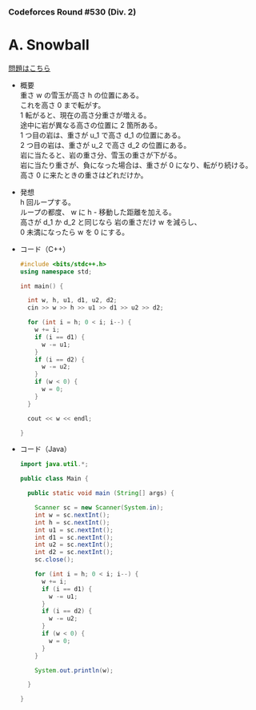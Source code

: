 ### Codeforces Round #530 (Div. 2)

# A. Snowball

  [問題はこちら](https://codeforces.com/problemset/problem/1099/A)
  
- 概要<br>
  重さ w の雪玉が高さ h の位置にある。<br>
  これを高さ 0 まで転がす。<br>
  1 転がると、現在の高さ分重さが増える。<br>
  途中に岩が異なる高さの位置に 2 箇所ある。<br>
  1 つ目の岩は、重さが u_1 で高さ d_1 の位置にある。<br>
  2 つ目の岩は、重さが u_2 で高さ d_2 の位置にある。<br>
  岩に当たると、岩の重さ分、雪玉の重さが下がる。<br>
  岩に当たり重さが、負になった場合は、重さが 0 になり、転がり続ける。<br>
  高さ 0 に来たときの重さはどれだけか。

  
- 発想<br>
  h 回ループする。<br>
  ループの都度、 w に h - 移動した距離を加える。<br>
  高さが d_1 か d_2 と同じなら 岩の重さだけ w を減らし、<br>
  0 未満になったら w を 0 にする。
  
  
- コード（C++）

  ```cpp
  #include <bits/stdc++.h>
  using namespace std;

  int main() {

    int w, h, u1, d1, u2, d2;
    cin >> w >> h >> u1 >> d1 >> u2 >> d2;

    for (int i = h; 0 < i; i--) { 
      w += i;
      if (i == d1) {
        w -= u1;
      }
      if (i == d2) {
        w -= u2;
      }
      if (w < 0) {
        w = 0;
      }
    }

    cout << w << endl;

  }
  ```
  
- コード（Java）

  ```java
  import java.util.*;

  public class Main {

    public static void main (String[] args) {

      Scanner sc = new Scanner(System.in);
      int w = sc.nextInt();
      int h = sc.nextInt();
      int u1 = sc.nextInt();
      int d1 = sc.nextInt();
      int u2 = sc.nextInt();
      int d2 = sc.nextInt();
      sc.close();

      for (int i = h; 0 < i; i--) { 
        w += i;
        if (i == d1) {
          w -= u1;
        }
        if (i == d2) {
          w -= u2;
        }
        if (w < 0) {
          w = 0;
        }
      }

      System.out.println(w);

    }

  }
  ```
    